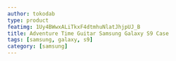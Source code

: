 ```yaml
---
author: tokodab
type: product
featimg: 1Uy4BWwxALiTkxF4dtmhuNlatJhjpUJ_B
title: Adventure Time Guitar Samsung Galaxy S9 Case
tags: [samsung, galaxy, s9]
category: [samsung]
---
```

